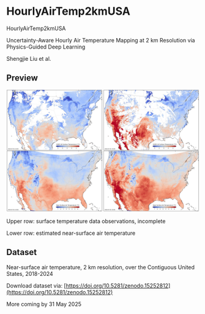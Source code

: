 # HourlyAirTemp2kmUSA
HourlyAirTemp2kmUSA

Uncertainty-Aware Hourly Air Temperature Mapping at 2 km Resolution via Physics-Guided Deep Learning

Shengjie Liu et al. 

## Preview
![Sample Data](figure01.jpg)

Upper row: surface temperature data observations, incomplete

Lower row: estimated near-surface air temperature


## Dataset
Near-surface air temperature, 2 km resolution, over the Contiguous United States, 2018-2024

Download dataset via: [https://doi.org/10.5281/zenodo.15252812](https://doi.org/10.5281/zenodo.15252812)

More coming by 31 May 2025
